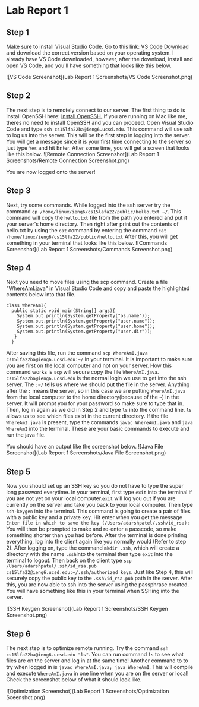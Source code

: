 # Lab Report 1
## Step 1

Make sure to install Visual Studio Code. Go to this link: [VS Code Download](https://code.visualstudio.com/download) and download the correct
version based on your operating system. I already have VS Code downloaded, however, after the download, install and open VS Code, and you'll have
something that looks like this below.

![VS Code Screenshot](Lab Report 1 Screenshots/VS Code Screenshot.png)

## Step 2

The next step is to remotely connect to our server. The first thing to do is install OpenSSH here: [Install OpenSSH.](https://learn.microsoft.com/en-us/windows-server/administration/openssh/openssh_install_firstuse?tabs=gui) If you are running on Mac like me, theres no need to install OpenSSH and you can proceed. Open Visual Studio Code and type `ssh cs15lfa22ba@ieng6.ucsd.edu`. This command will use ssh to log us into the server. This will be the first step in logging into the server. You will get a message since it is your first time connecting to the server so just type `Yes` and hit Enter. After some time, you will get a screen that looks like this below.
![Remote Connection Screenshot](Lab Report 1 Screenshots/Remote Connection Screenshot.png)

You are now logged onto the server!

## Step 3

Next, try some commands. While logged into the ssh server try the command `cp /home/linux/ieng6/cs15lafa22/public/hello.txt ~/`. This command will copy the `hello.txt` file from the path you entered and put it your server's home directory. Then right after print out the contents of hello.txt by using the `cat` command by entering the command `cat /home/linux/ieng6/cs15lfa22/public/hello.txt` After this, you will get something in your terminal that looks like this below.
![Commands Screenshot](Lab Report 1 Screenshots/Commands Screenshot.png)

## Step 4

Next you need to move files using the scp command. Create a file "WhereAmI.java" in Visual Studio Code and copy and paste the highlighted contents below into that file.
```
class WhereAmI{
  public static void main(String[] args){
    System.out.println(System.getProperty("os.name"));
    System.out.println(System.getProperty("user.name"));
    System.out.println(System.getProperty("user.home"));
    System.out.println(System.getProperty("user.dir"));
   }
  }
```

After saving this file, run the command `scp WhereAmI.java cs15lfa22ba@ieng6.ucsd.edu:~/` in your terminal. It is important to make sure you are first on the local computer and not on your server. How this command works is `scp` will secure copy the file `WhereAmI.java`. `cs15lfa22ba@ieng6.ucsd.edu` is the normal login we use to get into the ssh server. The `:~/` tells us where we should put the file in the server. Anything after the `:` means the server, so in this case we are putting `WhereAmI.java` from the local computer to the home directory(because of the `~`) in the server. It will prompt you for your password so make sure to type that in. Then, log in again as we did in Step 2 and type `ls` into the command line. `ls` allows us to see which files exist in the current directory. If the file `WhereAmI.java` is present, type the commands 
`javac WhereAmI.java` and  `java WhereAmI`
into the terminal. These are your basic commands to execute and run the java file.
 
You should have an output like the screenshot below.
![Java File Screenshot](Lab Report 1 Screenshots/Java File Screenshot.png)
 
## Step 5
 
Now you should set up an SSH key so you do not have to type the super long password everytime. In your terminal, first type `exit` into the terminal if you are not yet on your local computer.`exit` will log you out if you are currently on the server and take you back to your local computer. Then type `ssh-keygen` into the terminal. This command is going to create a pair of files with a public key and a private key. Hit enter when you get the message `Enter file in which to save the key (/Users/adarshpatel/.ssh/id_rsa):` You will then be prompted to make and re-enter a passcode, so make something shorter than you had before. After the terminal is done printing everything, log into the client again like you normally would (Refer to step 2). After logging on, type the command `mkdir .ssh`, which will create a directory with the name `.ssh`into the terminal then type `exit` into the terminal to logout. Then back on the client type `scp /Users/adarshpatel/.ssh/id_rsa.pub cs15lfa22@ieng6.ucsd.edu:~/.ssh/authorized_keys`. Just like Step 4, this will securely copy the public key to the `.ssh\id_rsa.pub` path in the server. 
After this, you are now able to ssh into the server using the passphrase created. You will have something like this in your terminal when SSHing into the server.
 
![SSH Keygen Screenshot](Lab Report 1 Screenshots/SSH Keygen Screenshot.png)
 
## Step 6

The next step is to optimize remote running. Try the command `ssh cs15lfa22ba@ieng6.ucsd.edu "ls"`. You can run command `ls` to see what files are on the server and log in at the same time! Another command to to try when logged in is `javac WhereAmI.java; java WhereAmI`. This will compile and execute `WhereAmI.java` in one line when you are on the server or local! Check the screenshot below of what it should look like.

![Optimization Screenshot](Lab Report 1 Screenshots/Optimization Sceenshot.png)
